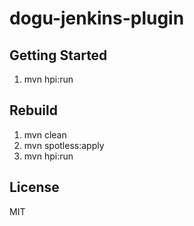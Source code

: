# dogu-jenkins-plugin

## Getting Started

1. mvn hpi:run

## Rebuild

1. mvn clean
2. mvn spotless:apply
3. mvn hpi:run

## License

MIT

